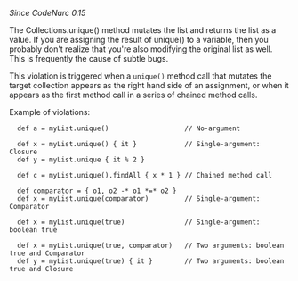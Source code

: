 
*Since CodeNarc 0.15*

The Collections.unique() method mutates the list and returns the list as a value. If you are assigning the result of unique() to a
variable, then you probably don't realize that you're also modifying the original list as well. This is frequently the cause of subtle bugs.

This violation is triggered when a `unique()` method call that mutates the target collection appears as the right hand side of an assignment,
or when it appears as the first method call in a series of chained method calls.

Example of violations:

```
  def a = myList.unique()                   // No-argument

  def x = myList.unique() { it }            // Single-argument: Closure
  def y = myList.unique { it % 2 }

  def c = myList.unique().findAll { x * 1 } // Chained method call

  def comparator = { o1, o2 -* o1 *=* o2 }
  def x = myList.unique(comparator)         // Single-argument: Comparator

  def x = myList.unique(true)               // Single-argument: boolean true

  def x = myList.unique(true, comparator)   // Two arguments: boolean true and Comparator
  def y = myList.unique(true) { it }        // Two arguments: boolean true and Closure
```
